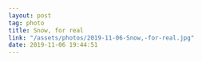 ```yaml
---
layout: post
tag: photo
title: Snow, for real
link: "/assets/photos/2019-11-06-Snow,-for-real.jpg"
date: 2019-11-06 19:44:51
---
```

